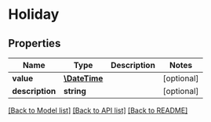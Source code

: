 # Holiday

## Properties
Name | Type | Description | Notes
------------ | ------------- | ------------- | -------------
**value** | [**\DateTime**](\DateTime.md) |  | [optional] 
**description** | **string** |  | [optional] 

[[Back to Model list]](../README.md#documentation-for-models) [[Back to API list]](../README.md#documentation-for-api-endpoints) [[Back to README]](../README.md)


